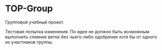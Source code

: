 # TOP-Group
Групповой учебный проект.

Тестовая попытка изменения. 
По идее не должно быть возможным выполнить слияние веток без чьего-либо одобрения хотя бы от одного из участников группы.
